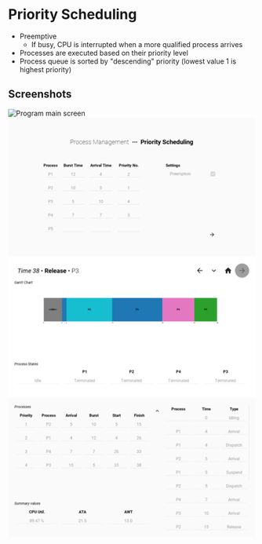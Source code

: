 # Priority Scheduling

- Preemptive
  - If busy, CPU is interrupted when a more qualified process arrives
- Processes are executed based on their priority level
- Process queue is sorted by "descending" priority (lowest value 1 is highest priority)

## Screenshots

![Program main screen](./graphics/07-main.png)
![Sample inputs](./graphics/07-examples.png)
![Sample results](./graphics/07-results.png)
![Sample summary](./graphics/07-summary.png)
